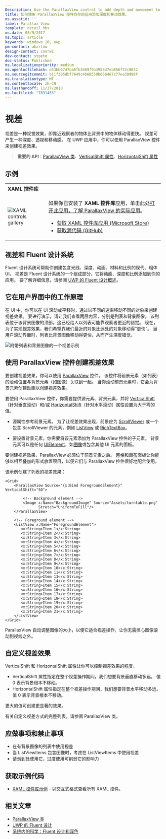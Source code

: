 ```yaml
---
Description: Use the ParallaxView control to add depth and movement to your app.
title: 如何使用 ParallaxView 控件向你的应用添加深度和移动效果。
ms.assetid: ''
label: Parallax View
template: detail.hbs
ms.date: 08/9/2017
ms.topic: article
keywords: windows 10, uwp
pm-contact: abarlow
design-contact: conrwi
dev-contact: stpete
doc-status: Published
ms.localizationpriority: medium
ms.openlocfilehash: d53bb0747ba5fb3469f9a395847eb856f72c9632
ms.sourcegitcommit: b11f305dbf7649c4b68550b666487c77ea30d98f
ms.translationtype: MT
ms.contentlocale: zh-CN
ms.lasthandoff: 11/27/2018
ms.locfileid: "7831453"
---
```

# <a name="parallax"></a>视差

视差是一种视觉效果，即靠近观察者的物体比背景中的物体移动得更快。 视差可产生一种深度、透视和移动感。 在 UWP 应用中，你可以使用 ParallaxView 控件来创建视差效果。  

> **重要的 API**：[ParallaxView 类](https://docs.microsoft.com/uwp/api/Windows.UI.Xaml.Controls.Parallaxview)、[VerticalShift 属性](https://docs.microsoft.com/uwp/api/Windows.UI.Xaml.Controls.Parallaxview.VerticalShift)、[HorizontalShift 属性](https://docs.microsoft.com/uwp/api/Windows.UI.Xaml.Controls.Parallaxview.HorizontalShift)

## <a name="examples"></a>示例

<table>
<th align="left">XAML 控件库<th>
<tr>
<td><img src="images/xaml-controls-gallery-sm.png" alt="XAML controls gallery"></img></td>
<td>
    <p>如果你已安装了 <strong style="font-weight: semi-bold">XAML 控件库</strong>应用，单击此处<a href="xamlcontrolsgallery:/item/ParallaxView">打开此应用，了解 ParallaxView 的实际应用</a>。</p>
    <ul>
    <li><a href="https://www.microsoft.com/store/productId/9MSVH128X2ZT">获取 XAML 控件库应用 (Microsoft Store)</a></li>
    <li><a href="https://github.com/Microsoft/Windows-universal-samples/tree/master/Samples/XamlUIBasics">获取源代码 (GitHub)</a></li>
    </ul>
</td>
</tr>
</table>

## <a name="parallax-and-the-fluent-design-system"></a>视差和 Fluent 设计系统

 Fluent 设计系统可帮助你创建包含光线、深度、动画、材料和比例的现代、粗体 UI。 视差是 Fluent 设计系统的一个组成部分，它将动画、深度和比例添加到你的应用。 要了解详细信息，请参阅 [UWP 的 Fluent 设计概述](../fluent-design-system/index.md)。

## <a name="how-it-works-in-a-user-interface"></a>它在用户界面中的工作原理

在 UI 中，你可以在 UI 滚动或平移时，通过以不同的速率移动不同的对象来创建视差效果。 <!-- Parallax is an important tool in adding depth to applications along with other techniques like transition animations, perspective tilt, and layering. --> 要进行演示，请让我们查看两层内容，分别是列表和背景图像。  该列表位于该背景图像的顶部，这已经给人以列表可能靠观察者更近的错觉。  现在，为了实现视差效果，我们希望靠我们最近的对象比远处的对象移动得“更快”。  当用户滚动界面时，列表比背景图像移动得更快，从而产生深度错觉。

 ![附带列表和背景图像的一个视差示例](images/_Parallax_v2.gif)

 
## <a name="using-the-parallaxview-control-to-create-a-parallax-effect"></a>使用 ParallaxView 控件创建视差效果

要创建视差效果，你可以使用 [ParallaxView](https://docs.microsoft.com/uwp/api/Windows.UI.Xaml.Controls.Parallaxview) 控件。 该控件将前景元素（如列表）的滚动位置与背景元素（如图像）关联到一起。 当你滚动前景元素时，它会为背景元素创建动画以创建视差效果。 

要使用 ParallaxView 控件，你需要提供源元素、背景元素，并将 [VerticalShift](https://docs.microsoft.com/uwp/api/Windows.UI.Xaml.Controls.Parallaxview.VerticalShift)（针对垂直滚动）和/或  [HorizontalShift](https://docs.microsoft.com/uwp/api/Windows.UI.Xaml.Controls.Parallaxview.HorizontalShift)（针对水平滚动）属性设置为大于零的值。 
* 源属性参考前景元素。 为了让视差效果出现，前景应为 [ScrollViewer](https://docs.microsoft.com/en-us/uwp/api/Windows.UI.Xaml.Controls.ScrollViewer) 或一个包含 ScrollViewer 的元素，例如 [ListView](https://docs.microsoft.com/en-us/uwp/api/windows.ui.xaml.controls.listview) 或 [RichTextBox](https://docs.microsoft.com/en-us/uwp/api/Windows.UI.Xaml.Controls.RichEditBox)。 

* 要设置背景元素，你需要将该元素添加为 ParallaxView 控件的子元素。 背景元素可以是任何 [UIElement](https://docs.microsoft.com/en-us/uwp/api/windows.ui.xaml.uielement)，如[图像](https://docs.microsoft.com/en-us/uwp/api/Windows.UI.Xaml.Controls.Image)或包含其他 UI 元素的面板。 

要创建视差效果，ParallaxView 必须位于前景元素之后。 [网格](https://docs.microsoft.com/en-us/uwp/api/windows.ui.xaml.controls.grid)和[画布](https://docs.microsoft.com/en-us/uwp/api/windows.ui.xaml.controls.canvas)面板让你能够以相互叠加的形式放置项目，以便它们与 ParallaxView 控件很好地配合使用。  

该示例创建了列表的视差效果：
 
```xaml
<Grid>
    <ParallaxView Source="{x:Bind ForegroundElement}" VerticalShift="50"> 
    
        <!-- Background element --> 
        <Image x:Name="BackgroundImage" Source="Assets/turntable.png"
               Stretch="UniformToFill"/>
    </ParallaxView>
    
    <!-- Foreground element -->
    <ListView x:Name="ForegroundElement">
       <x:String>Item 1</x:String> 
       <x:String>Item 2</x:String> 
       <x:String>Item 3</x:String> 
       <x:String>Item 4</x:String> 
       <x:String>Item 5</x:String>  
       <x:String>Item 6</x:String> 
       <x:String>Item 7</x:String> 
       <x:String>Item 8</x:String> 
       <x:String>Item 9</x:String> 
       <x:String>Item 10</x:String>     
       <x:String>Item 11</x:String> 
       <x:String>Item 13</x:String> 
       <x:String>Item 14</x:String> 
       <x:String>Item 15</x:String> 
       <x:String>Item 16</x:String>     
       <x:String>Item 17</x:String> 
       <x:String>Item 18</x:String> 
       <x:String>Item 19</x:String> 
       <x:String>Item 20</x:String> 
       <x:String>Item 21</x:String>        
    </ListView>
</Grid>
``` 

ParallaxView 自动调整图像的大小，以便它适合视差操作，让你无需担心图像滚动到视线之外。

## <a name="customizing-the-parallax-effect"></a>自定义视差效果 

VerticalShift 和 HorizontalShift 属性让你可以控制视差效果的程度。

* VerticalShift 属性指定在整个视差操作期间，我们想要背景垂直移动多远。 值 0 表示背景根本不移动。
* HorizontalShift 属性指定在整个视差操作期间，我们想要背景水平移动多远。 值 0 表示背景根本不移动。

更大的值可创建更显著的效果。 

有关自定义视差方式的完整列表，请参阅 ParallaxView 类。 

## <a name="dos-and-donts"></a>应做事项和禁止事项

- 在有背景图像的列表中使用视差
- 当 ListViewItems 包含图像时，考虑在 ListViewItems 中使用视差
- 请勿到处使用它，过度使用可削弱它的影响力

## <a name="get-the-sample-code"></a>获取示例代码

- [XAML 控件库示例](https://github.com/Microsoft/Windows-universal-samples/tree/master/Samples/XamlUIBasics) - 以交互式格式查看所有 XAML 控件。

## <a name="related-articles"></a>相关文章

- [ParallaxView 类](https://docs.microsoft.com/uwp/api/Windows.UI.Xaml.Controls.Parallaxview) 
- [UWP 的 Fluent 设计](../fluent-design-system/index.md)
- [系统内的科学：Fluent 设计和深色](https://medium.com/microsoft-design/science-in-the-system-fluent-design-and-depth-fb6d0f23a53f)
